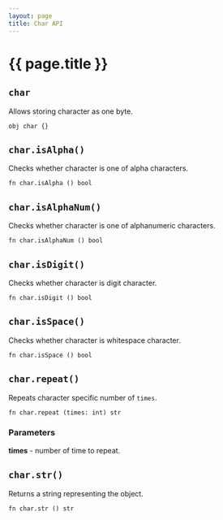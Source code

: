 ```yaml
---
layout: page
title: Char API
---
```


# {{ page.title }}

## `char`
Allows storing character as one byte.

```the
obj char {}
```

## `char.isAlpha()`
Checks whether character is one of alpha characters.

```the
fn char.isAlpha () bool
```

## `char.isAlphaNum()`
Checks whether character is one of alphanumeric characters.

```the
fn char.isAlphaNum () bool
```

## `char.isDigit()`
Checks whether character is digit character.

```the
fn char.isDigit () bool
```

## `char.isSpace()`
Checks whether character is whitespace character.

```the
fn char.isSpace () bool
```

## `char.repeat()`
Repeats character specific number of `times`.

```the
fn char.repeat (times: int) str
```

### Parameters
**times** - number of time to repeat.

## `char.str()`
Returns a string representing the object.

```the
fn char.str () str
```
